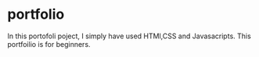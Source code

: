# portfolio

In this portofoli poject, I simply have used HTMl,CSS and Javasacripts. This portfoilio is for beginners. 
